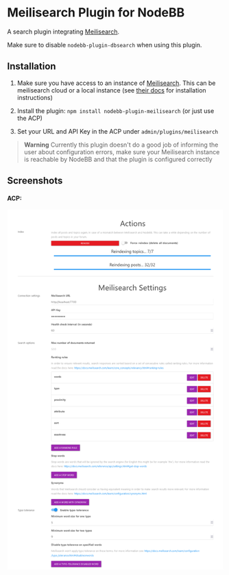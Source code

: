 # Meilisearch Plugin for NodeBB

A search plugin integrating [Meilisearch](https://www.meilisearch.com/).

Make sure to disable `nodebb-plugin-dbsearch` when using this plugin.

## Installation

1. Make sure you have access to an instance of [Meilisearch](https://www.meilisearch.com/). This can be meilisearch cloud or a local instance (see [their docs](https://www.meilisearch.com/docs/learn/getting_started/installation) for installation instructions)

2. Install the plugin: `npm install nodebb-plugin-meilisearch` (or just use the ACP)

3. Set your URL and API Key in the ACP under `admin/plugins/meilisearch`

> **Warning**
> Currently this plugin doesn't do a good job of informing the user about configuration errors, make sure your Meilisearch instance is reachable by NodeBB and that the plugin is configured correctly

## Screenshots

#### ACP:

![Settings screenshot](settings-screenshot.png)
